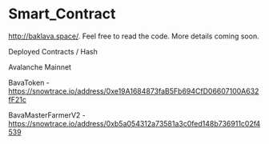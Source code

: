 # Smart_Contract

http://baklava.space/. Feel free to read the code. More details coming soon.

Deployed Contracts / Hash

Avalanche Mainnet

BavaToken - https://snowtrace.io/address/0xe19A1684873faB5Fb694CfD06607100A632fF21c

BavaMasterFarmerV2 - https://snowtrace.io/address/0xb5a054312a73581a3c0fed148b736911c02f4539

